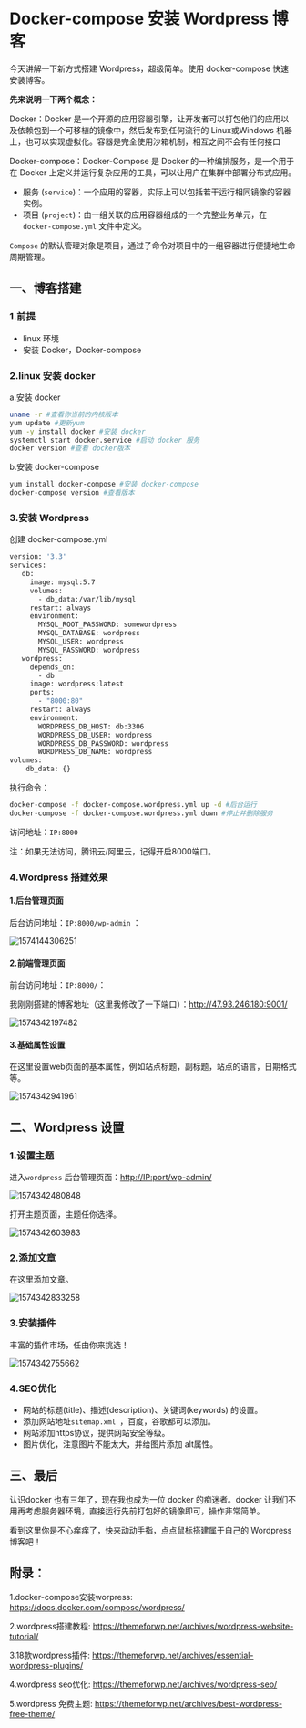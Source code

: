 # Docker-compose 安装 Wordpress 博客

今天讲解一下新方式搭建 Wordpress，超级简单。使用 docker-compose 快速安装博客。

**先来说明一下两个概念：**

Docker：Docker 是一个开源的应用容器引擎，让开发者可以打包他们的应用以及依赖包到一个可移植的镜像中，然后发布到任何流行的 Linux或Windows 机器上，也可以实现虚拟化。容器是完全使用沙箱机制，相互之间不会有任何接口

Docker-compose：Docker-Compose 是 Docker 的一种编排服务，是一个用于在 Docker 上定义并运行复杂应用的工具，可以让用户在集群中部署分布式应用。 

- 服务 (`service`)：一个应用的容器，实际上可以包括若干运行相同镜像的容器实例。
- 项目 (`project`)：由一组关联的应用容器组成的一个完整业务单元，在 `docker-compose.yml` 文件中定义。

`Compose` 的默认管理对象是项目，通过子命令对项目中的一组容器进行便捷地生命周期管理。

## 一、博客搭建

### 1.前提

- linux 环境
- 安装 Docker，Docker-compose

### 2.linux 安装 docker

a.安装 docker

```bash
uname -r #查看你当前的内核版本
yum update #更新yum
yum -y install docker #安装 docker
systemctl start docker.service #启动 docker 服务
docker version #查看 docker版本
```

b.安装 docker-compose

```bash
yum install docker-compose #安装 docker-compose
docker-compose version #查看版本
```

### 3.安装 Wordpress

创建 docker-compose.yml

```bash
version: '3.3'
services:
   db:
     image: mysql:5.7
     volumes:
       - db_data:/var/lib/mysql
     restart: always
     environment:
       MYSQL_ROOT_PASSWORD: somewordpress
       MYSQL_DATABASE: wordpress
       MYSQL_USER: wordpress
       MYSQL_PASSWORD: wordpress
   wordpress:
     depends_on:
       - db
     image: wordpress:latest
     ports:
       - "8000:80"
     restart: always
     environment:
       WORDPRESS_DB_HOST: db:3306
       WORDPRESS_DB_USER: wordpress
       WORDPRESS_DB_PASSWORD: wordpress
       WORDPRESS_DB_NAME: wordpress
volumes:
    db_data: {}
```

执行命令：

```bash
docker-compose -f docker-compose.wordpress.yml up -d #后台运行
docker-compose -f docker-compose.wordpress.yml down #停止并删除服务
```

访问地址：`IP:8000` 

注：如果无法访问，腾讯云/阿里云，记得开启8000端口。 

### 4.Wordpress 搭建效果

#### 1.后台管理页面

后台访问地址：`IP:8000/wp-admin` ：

![1574144306251](./Docker安装Wordpress博客/1574144306251.png)

#### 2.前端管理页面 

前台访问地址：`IP:8000/`：

我刚刚搭建的博客地址（这里我修改了一下端口）：<http://47.93.246.180:9001/> 

![1574342197482](./Docker安装Wordpress博客/1574342197482.png) 

#### 3.基础属性设置

在这里设置web页面的基本属性，例如站点标题，副标题，站点的语言，日期格式等。

![1574342941961](./Docker安装Wordpress博客/1574342941961.png)

## 二、Wordpress 设置

### 1.设置主题

进入`wordpress` 后台管理页面：<http://IP:port/wp-admin/> 

![1574342480848](./Docker安装Wordpress博客/1574342480848.png)

打开主题页面，主题任你选择。

![1574342603983](./Docker安装Wordpress博客/1574342603983.png)

### 2.添加文章

在这里添加文章。

![1574342833258](./Docker安装Wordpress博客/1574342833258.png)

### 3.安装插件

丰富的插件市场，任由你来挑选！

![1574342755662](./Docker安装Wordpress博客/1574342755662.png)

### 4.SEO优化

- 网站的标题(title)、描述(description)、关键词(keywords) 的设置。
- 添加网站地址`sitemap.xml `，百度，谷歌都可以添加。
- 网站添加https协议，提供网站安全等级。
- 图片优化，注意图片不能太大，并给图片添加 alt属性。

## 三、最后

认识docker 也有三年了，现在我也成为一位 docker 的痴迷者。docker 让我们不用再考虑服务器环境，直接运行先前打包好的镜像即可，操作非常简单。

看到这里你是不心痒痒了，快来动动手指，点点鼠标搭建属于自己的 Wordpress 博客吧！

## 附录：

1.docker-compose安装worpress: <https://docs.docker.com/compose/wordpress/> 

2.wordpress搭建教程: <https://themeforwp.net/archives/wordpress-website-tutorial/> 

3.18款wordpress插件: <https://themeforwp.net/archives/essential-wordpress-plugins/> 

4.wordpress seo优化: <https://themeforwp.net/archives/wordpress-seo/> 

5.wordpress 免费主题: <https://themeforwp.net/archives/best-wordpress-free-theme/> 